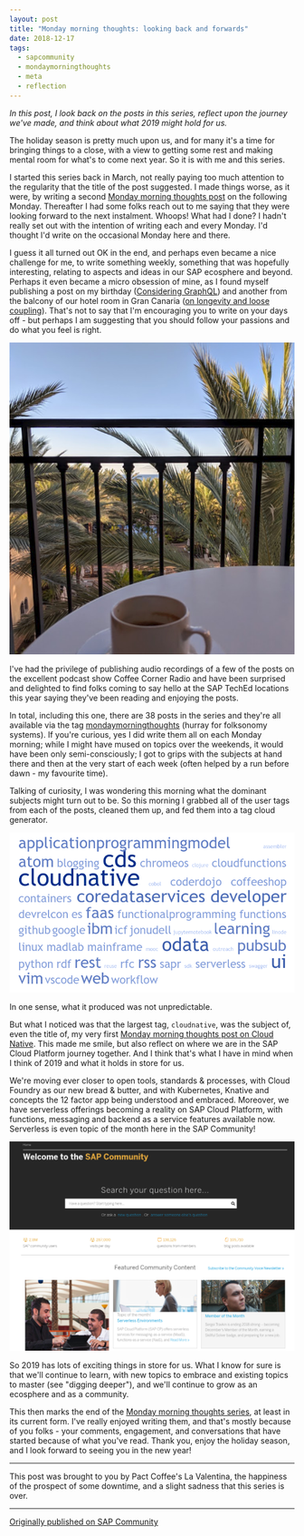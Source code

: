 ```yaml
---
layout: post
title: "Monday morning thoughts: looking back and forwards"
date: 2018-12-17
tags:
  - sapcommunity
  - mondaymorningthoughts
  - meta
  - reflection
---
```

_In this post, I look back on the posts in this series, reflect upon the journey we've made, and think about what 2019 might hold for us._

The holiday season is pretty much upon us, and for many it's a time for bringing things to a close, with a view to getting some rest and making mental room for what's to come next year. So it is with me and this series.

I started this series back in March, not really paying too much attention to the regularity that the title of the post suggested. I made things worse, as it were, by writing a second [Monday morning thoughts post](/tags/mondaymorningthoughts) on the following Monday. Thereafter I had some folks reach out to me saying that they were looking forward to the next instalment. Whoops! What had I done? I hadn't really set out with the intention of writing each and every Monday. I'd thought I'd write on the occasional Monday here and there.

I guess it all turned out OK in the end, and perhaps even became a nice challenge for me, to write something weekly, something that was hopefully interesting, relating to aspects and ideas in our SAP ecosphere and beyond. Perhaps it even became a micro obsession of mine, as I found myself publishing a post on my birthday ([Considering GraphQL](/blog/posts/2018/09/03/monday-morning-thoughts:-considering-graphql/)) and another from the balcony of our hotel room in Gran Canaria ([on longevity and loose coupling](/blog/posts/2018/11/12/monday-morning-thoughts:-longevity-and-loose-coupling/)). That's not to say that I'm encouraging you to write on your days off - but perhaps I am suggesting that you should follow your passions and do what you feel is right.

![View from the balcony of our hotel room in Gran Canaria in November](/images/2018/12/coffee-on-balcony.png)

I've had the privilege of publishing audio recordings of a few of the posts on the excellent podcast show Coffee Corner Radio and have been surprised and delighted to find folks coming to say hello at the SAP TechEd locations this year saying they've been reading and enjoying the posts.

In total, including this one, there are 38 posts in the series and they're all available via the tag [mondaymorningthoughts](/tags/mondaymorningthoughts) (hurray for folksonomy systems). If you're curious, yes I did write them all on each Monday morning; while I might have mused on topics over the weekends, it would have been only semi-consciously; I got to grips with the subjects at hand there and then at the very start of each week (often helped by a run before dawn - my favourite time).

Talking of curiosity, I was wondering this morning what the dominant subjects might turn out to be. So this morning I grabbed all of the user tags from each of the posts, cleaned them up, and fed them into a tag cloud generator.

![Word cloud](/images/2018/12/wordcloud.png)

In one sense, what it produced was not unpredictable.

But what I noticed was that the largest tag, `cloudnative`, was the subject of, even the title of, my very first [Monday morning thoughts post on Cloud Native](/blog/posts/2018/03/26/monday-morning-thoughts:-cloud-native/). This made me smile, but also reflect on where we are in the SAP Cloud Platform journey together. And I think that's what I have in mind when I think of 2019 and what it holds in store for us.

We're moving ever closer to open tools, standards & processes, with Cloud Foundry as our new bread & butter, and with Kubernetes, Knative and concepts the 12 factor app being understood and embraced. Moreover, we have serverless offerings becoming a reality on SAP Cloud Platform, with functions, messaging and backend as a service features available now. Serverless is even topic of the month here in the SAP Community!

![SAP Community screenshot](/images/2018/12/sap-community-screenshot.png)

So 2019 has lots of exciting things in store for us. What I know for sure is that we'll continue to learn, with new topics to embrace and existing topics to master (see "digging deeper"), and we'll continue to grow as an ecosphere and as a community.

This then marks the end of the [Monday morning thoughts series](/tags/mondaymorningthoughts), at least in its current form. I've really enjoyed writing them, and that's mostly because of you folks - your comments, engagement, and conversations that have started because of what you've read. Thank you, enjoy the holiday season, and I look forward to seeing you in the new year!

---

This post was brought to you by Pact Coffee's La Valentina, the happiness of the prospect of some downtime, and a slight sadness that this series is over.

---
[Originally published on SAP Community](https://community.sap.com/t5/welcome-corner-blog-posts/monday-morning-thoughts-looking-back-and-forwards/ba-p/13401221)
